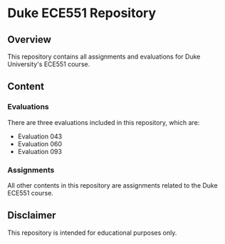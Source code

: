 # Duke ECE551 Repository

## Overview
This repository contains all assignments and evaluations for Duke University's ECE551 course.

## Content

### Evaluations
There are three evaluations included in this repository, which are:

- Evaluation 043
- Evaluation 060
- Evaluation 093

### Assignments
All other contents in this repository are assignments related to the Duke ECE551 course.

## Disclaimer
This repository is intended for educational purposes only.
